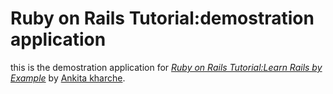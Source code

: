 # Ruby on Rails Tutorial:demostration application
this is the demostration application for [*Ruby on Rails Tutorial:Learn Rails by Example*](http://railstutorial.org) by [Ankita kharche](http://ankita.kharche@kunalinfotech.net).